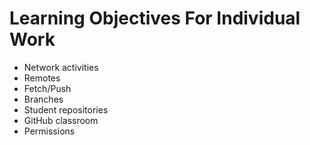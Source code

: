 # Learning Objectives For Individual Work

* Network activities
* Remotes
* Fetch/Push
* Branches
* Student repositories
* GitHub classroom
* Permissions
